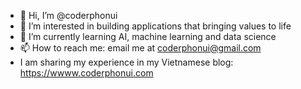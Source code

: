 - 👋 Hi, I’m @coderphonui
- 👀 I’m interested in building applications that bringing values to life
- 🌱 I’m currently learning AI, machine learning and data science
- 📫 How to reach me: email me at coderphonui@gmail.com
- I am sharing my experience in my Vietnamese blog: https://wwww.coderphonui.com

<!---
coderphonui/coderphonui is a ✨ special ✨ repository because its `README.md` (this file) appears on your GitHub profile.
You can click the Preview link to take a look at your changes.
--->
